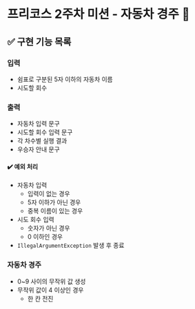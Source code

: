 # 프리코스 2주차 미션 - 자동차 경주 🚗
## ✅ 구현 기능 목록

### 입력
+ 쉼표로 구분된 5자 이하의 자동차 이름
+ 시도할 회수
### 출력
+ 자동차 입력 문구
+ 시도할 회수 입력 문구
+ 각 차수별 실행 결과
+ 우승자 안내 문구
#### ✔️ 예외 처리
+ 자동차 입력
    + 입력이 없는 경우
    + 5자 이하가 아닌 경우
    + 중복 이름이 있는 경우
+ 시도 회수 입력
    + 숫자가 아닌 경우
    + 0 이하인 경우
+ `IllegalArgumentException` 발생 후 종료
### 자동차 경주
+ 0~9 사이의 무작위 값 생성
+ 무작위 값이 4 이상인 경우
  + 한 칸 전진